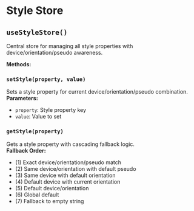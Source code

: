 
# Style Store

## `useStyleStore()`

Central store for managing all style properties with device/orientation/pseudo awareness.

**Methods:**

### `setStyle(property, value)`

Sets a style property for current device/orientation/pseudo combination.  
**Parameters:**  

- `property`: Style property key  
- `value`: Value to set  

### `getStyle(property)`

Gets a style property with cascading fallback logic.  
**Fallback Order:**

- (1) Exact device/orientation/pseudo match
- (2) Same device/orientation with default pseudo
- (3) Same device with default orientation
- (4) Default device with current orientation
- (5) Default device/orientation  
- (6) Global default
- (7) Fallback to empty string

